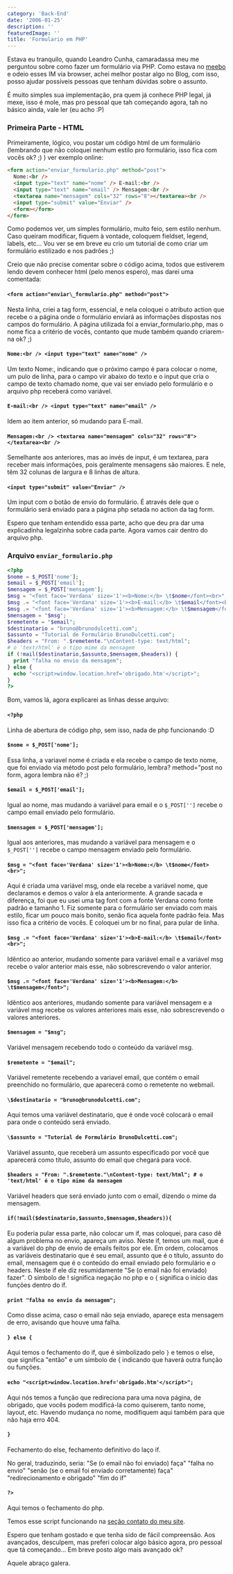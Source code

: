 ```yaml
---
category: 'Back-End'
date: '2006-01-25'
description: ''
featuredImage: ''
title: 'Formulario em PHP'
---
```


Estava eu tranquilo, quando Leandro Cunha, camaradassa meu me perguntou sobre como fazer um formulário via PHP. Como estava no [meebo](http://www.meebo.com) e odeio esses IM via browser, achei melhor postar algo no Blog, com isso, posso ajudar possíveis pessoas que tenham dúvidas sobre o assunto.

É muito simples sua implementação, pra quem já conhece PHP legal, já mexe, isso é mole, mas pro pessoal que tah começando agora, tah no básico ainda, vale ler (eu acho :P)

### Primeira Parte - HTML

Primeiramente, lógico, vou postar um código html de um formulário (lembrando que não coloquei nenhum estilo pro formulário, isso fica com vocês ok? ;) ) ver exemplo online:

```html
<form action="enviar_formulario.php" method="post">
  Nome:<br />
  <input type="text" name="nome" /> E-mail:<br />
  <input type="text" name="email" /> Mensagem:<br />
  <textarea name="mensagem" cols="32" rows="8"></textarea><br />
  <input type="submit" value="Enviar" />
  <form></form>
</form>
```

Como podemos ver, um simples formulário, muito feio, sem estilo nenhum. Caso queiram modificar, fiquem à vontade, coloquem fieldset, legend, labels, etc... Vou ver se em breve eu crio um tutorial de como criar um formulário estilizado e nos padrões ;)

Creio que não precise comentar sobre o código acima, todos que estiverem lendo devem conhecer html (pelo menos espero), mas darei uma comentada:

#### `<form action="enviar\_formulario.php" method="post">`

Nesta linha, criei a tag form, essencial, e nela coloquei o atributo action que recebe o a página onde o formulário enviará as informações dispostas nos campos do formulário. A página utilizada foi a enviar_formulario.php, mas o nome fica a critério de vocês, contanto que mude também quando criarem-na ok? ;)

#### `Nome:<br /> <input type="text" name="nome" />`

Um texto Nome:, indicando que o próximo campo é para colocar o nome, um pulo de linha, para o campo vir abaixo do texto e o input que cria o campo de texto chamado nome, que vai ser enviado pelo formulário e o arquivo php receberá como variável.

#### `E-mail:<br /> <input type="text" name="email" />`

Idem ao item anterior, só mudando para E-mail.

#### `Mensagem:<br /> <textarea name="mensagem" cols="32" rows="8"></textarea><br />`

Semelhante aos anteriores, mas ao invés de input, é um textarea, para receber mais informações, pois geralmente mensagens são maiores. E nele, têm 32 colunas de largura e 8 linhas de altura.

#### `<input type="submit" value="Enviar" />`

Um input com o botão de envio do formulário. É através dele que o formulário será enviado para a página php setada no action da tag form.

Espero que tenham entendido essa parte, acho que deu pra dar uma explicadinha legalzinha sobre cada parte. Agora vamos cair dentro do arquivo php.

### Arquivo `enviar_formulario.php`

```php
<?php
$nome = $_POST['nome'];
$email = $_POST['email'];
$mensagem = $_POST['mensagem'];
$msg = "<font face='Verdana' size='1'><b>Nome:</b> \t$nome</font><br>";
$msg .= "<font face='Verdana' size='1'><b>E-mail:</b> \t$email</font><br>";
$msg .= "<font face='Verdana' size='1'><b>Mensagem:</b> \t$mensagem</font>";
$mensagem = "$msg";
$remetente = "$email";
$destinatario = "bruno@brunodulcetti.com";
$assunto = "Tutorial de Formulário BrunoDulcetti.com";
$headers = "From: ".$remetente."\nContent-type: text/html";
# o 'text/html' é o tipo mime da mensagem
if (!mail($destinatario,$assunto,$mensagem,$headers)) {
  print "falha no envio da mensagem";
} else {
  echo "<script>window.location.href='obrigado.htm'</script>";
}
?>
```

Bom, vamos lá, agora explicarei as linhas desse arquivo:

#### `<?php`

Linha de abertura de código php, sem isso, nada de php funcionando :D

#### `$nome = $_POST['nome'];`

Essa linha, a variavel nome é criada e ela recebe o campo de texto nome, que foi enviado via método post pelo formulário, lembra? method="post no form, agora lembra não é? ;)

#### `$email = $_POST['email'];`

Igual ao nome, mas mudando a variável para email e o `$_POST['']` recebe o campo email enviado pelo formulário.

#### `$mensagem = $_POST['mensagem'];`

Igual aos anteriores, mas mudando a variável para mensagem e o `$_POST['']` recebe o campo mensagem enviado pelo formulário.

#### `$msg = "<font face='Verdana' size='1'><b>Nome:</b> \t$nome</font><br>";`

Aqui é criada uma variável msg, onde ela recebe a variável nome, que declaramos e demos o valor à ela anteriormente. A grande sacada e diferença, foi que eu usei uma tag font com a fonte Verdana como fonte padrão e tamanho 1. Fiz somente para o formulário ser enviado com mais estilo, ficar um pouco mais bonito, senão fica aquela fonte padrão feia. Mas isso fica a critério de vocês. E coloquei um br no final, para pular de linha.

#### `$msg .= "<font face='Verdana' size='1'><b>E-mail:</b> \t$email</font><br>";`

Idêntico ao anterior, mudando somente para variável email e a variável msg recebe o valor anterior mais esse, não sobrescrevendo o valor anterior.

#### `$msg .= "<font face='Verdana' size='1'><b>Mensagem:</b> \t$mensagem</font>";`

Idêntico aos anteriores, mudando somente para variável mensagem e a variável msg recebe os valores anteriores mais esse, não sobrescrevendo o valores anteriores.

#### `$mensagem = "$msg";`

Variável mensagem recebendo todo o conteúdo da variável msg.

#### `$remetente = "$email";`

Variável remetente recebendo a variavel email, que contém o email preenchido no formulário, que aparecerá como o remetente no webmail.

#### `\$destinatario = "bruno@brunodulcetti.com";`

Aqui temos uma variável destinatario, que é onde você colocará o email para onde o conteúdo será enviado.

#### `\$assunto = "Tutorial de Formulário BrunoDulcetti.com";`

Variável assunto, que receberá um assunto especificado por você que aparecerá como título, assunto do email que chegará para você.

#### `$headers = "From: ".$remetente."\nContent-type: text/html"; # o 'text/html' é o tipo mime da mensagem`

Variável headers que será enviado junto com o email, dizendo o mime da mensagem.

#### `if(!mail($destinatario,$assunto,$mensagem,$headers)){`

Eu poderia pular essa parte, não colocar um if, mas coloquei, para caso dê algum problema no envio, apareça um aviso. Neste if, temos um mail, que é a variável do php de envio de emails feitos por ele. Em ordem, colocamos as variáveis destinatario que é seu email, assunto que é o título, assunto do email, mensagem que é o conteúdo do email enviado pelo formulário e o headers. Neste if ele diz resumidamente "Se (o email não foi enviado) fazer". O símbolo de ! significa negação no php e o { significa o início das funções dentro do if.

#### `print "falha no envio da mensagem";`

Como disse acima, caso o email não seja enviado, apareçe esta mensagem de erro, avisando que houve uma falha.

#### `} else {`

Aqui temos o fechamento do if, que é simbolizado pelo `}` e temos o else, que significa "então" e um símbolo de { indicando que haverá outra função ou funções.

#### `echo "<script>window.location.href='obrigado.htm'</script>";`

Aqui nós temos a função que redireciona para uma nova página, de obrigado, que vocês podem modificá-la como quiserem, tanto nome, layout, etc. Havendo mudança no nome, modifiquem aqui também para que não haja erro 404.

#### `}`

Fechamento do else, fechamento definitivo do laço if.

No geral, traduzindo, seria: "Se (o email não foi enviado) faça" "falha no envio" "senão (se o email foi enviado corretamente) faça" "redirecionamento e obrigado" "fim do if"

#### `?>`

Aqui temos o fechamento do php.

Temos esse script funcionando na [seção contato do meu site](/contato).

Espero que tenham gostado e que tenha sido de fácil compreensão. Aos avançados, desculpem, mas preferi colocar algo básico agora, pro pessoal que tá começando... Em breve posto algo mais avançado ok?

Aquele abraço galera.
